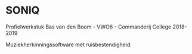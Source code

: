 # SONIQ
Profielwerkstuk Bas van den Boom - VWO6 - Commanderij College 2018-2019

Muziekherkinningssoftware met ruisbestendigheid.
